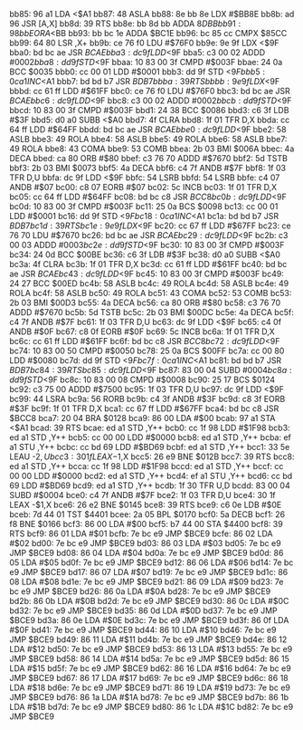 bb85: 96 a1        LDA    <$A1
bb87: 48           ASLA
bb88: 8e bb 8e     LDX    #$BB8E
bb8b: ad 96        JSR    [A,X]
bb8d: 39           RTS
bb8e: bb 8d bb     ADDA   $8DBB
bb91: 98 bb        EORA   <$BB
bb93: bb bc 1e     ADDA   $BC1E
bb96: bc 85 cc     CMPX   $85CC
bb99: 64 80        LSR    ,X+
bb9b: ce 76 f0     LDU    #$76F0
bb9e: 9e 9f        LDX    <$9F
bba0: bd bc ae     JSR    $BCAE
bba3: dc 9f        LDD    <$9F
bba5: c3 00 02     ADDD   #$0002
bba8: dd 9f        STD    <$9F
bbaa: 10 83 00 3f  CMPD   #$003F
bbae: 24 0a        BCC    $0035
bbb0: cc 00 01     LDD    #$0001
bbb3: dd 9f        STD    <$9F
bbb5: 0c a1        INC    <$A1
bbb7: bd bd b7     JSR    $BDB7
bbba: 39           RTS
bbbb: 9e 9f        LDX    <$9F
bbbd: cc 61 ff     LDD    #$61FF
bbc0: ce 76 f0     LDU    #$76F0
bbc3: bd bc ae     JSR    $BCAE
bbc6: dc 9f        LDD    <$9F
bbc8: c3 00 02     ADDD   #$0002
bbcb: dd 9f        STD    <$9F
bbcd: 10 83 00 3f  CMPD   #$003F
bbd1: 24 38        BCC    $0086
bbd3: c6 3f        LDB    #$3F
bbd5: d0 a0        SUBB   <$A0
bbd7: 4f           CLRA
bbd8: 1f 01        TFR    D,X
bbda: cc 64 ff     LDD    #$64FF
bbdd: bd bc ae     JSR    $BCAE
bbe0: dc 9f        LDD    <$9F
bbe2: 58           ASLB
bbe3: 49           ROLA
bbe4: 58           ASLB
bbe5: 49           ROLA
bbe6: 58           ASLB
bbe7: 49           ROLA
bbe8: 43           COMA
bbe9: 53           COMB
bbea: 2b 03        BMI    $006A
bbec: 4a           DECA
bbed: ca 80        ORB    #$80
bbef: c3 76 70     ADDD   #$7670
bbf2: 5d           TSTB
bbf3: 2b 03        BMI    $0073
bbf5: 4a           DECA
bbf6: c4 7f        ANDB   #$7F
bbf8: 1f 03        TFR    D,U
bbfa: dc 9f        LDD    <$9F
bbfc: 54           LSRB
bbfd: 54           LSRB
bbfe: c4 07        ANDB   #$07
bc00: c8 07        EORB   #$07
bc02: 5c           INCB
bc03: 1f 01        TFR    D,X
bc05: cc 64 ff     LDD    #$64FF
bc08: bd bc c8     JSR    $BCC8
bc0b: dc 9f        LDD    <$9F
bc0d: 10 83 00 3f  CMPD   #$003F
bc11: 25 0a        BCS    $0098
bc13: cc 00 01     LDD    #$0001
bc16: dd 9f        STD    <$9F
bc18: 0c a1        INC    <$A1
bc1a: bd bd b7     JSR    $BDB7
bc1d: 39           RTS
bc1e: 9e 9f        LDX    <$9F
bc20: cc 67 ff     LDD    #$67FF
bc23: ce 76 70     LDU    #$7670
bc26: bd bc ae     JSR    $BCAE
bc29: dc 9f        LDD    <$9F
bc2b: c3 00 03     ADDD   #$0003
bc2e: dd 9f        STD    <$9F
bc30: 10 83 00 3f  CMPD   #$003F
bc34: 24 0d        BCC    $00BE
bc36: c6 3f        LDB    #$3F
bc38: d0 a0        SUBB   <$A0
bc3a: 4f           CLRA
bc3b: 1f 01        TFR    D,X
bc3d: cc 61 ff     LDD    #$61FF
bc40: bd bc ae     JSR    $BCAE
bc43: dc 9f        LDD    <$9F
bc45: 10 83 00 3f  CMPD   #$003F
bc49: 24 27        BCC    $00ED
bc4b: 58           ASLB
bc4c: 49           ROLA
bc4d: 58           ASLB
bc4e: 49           ROLA
bc4f: 58           ASLB
bc50: 49           ROLA
bc51: 43           COMA
bc52: 53           COMB
bc53: 2b 03        BMI    $00D3
bc55: 4a           DECA
bc56: ca 80        ORB    #$80
bc58: c3 76 70     ADDD   #$7670
bc5b: 5d           TSTB
bc5c: 2b 03        BMI    $00DC
bc5e: 4a           DECA
bc5f: c4 7f        ANDB   #$7F
bc61: 1f 03        TFR    D,U
bc63: dc 9f        LDD    <$9F
bc65: c4 0f        ANDB   #$0F
bc67: c8 0f        EORB   #$0F
bc69: 5c           INCB
bc6a: 1f 01        TFR    D,X
bc6c: cc 61 ff     LDD    #$61FF
bc6f: bd bc c8     JSR    $BCC8
bc72: dc 9f        LDD    <$9F
bc74: 10 83 00 50  CMPD   #$0050
bc78: 25 0a        BCS    $00FF
bc7a: cc 00 80     LDD    #$0080
bc7d: dd 9f        STD    <$9F
bc7f: 0c a1        INC    <$A1
bc81: bd bd b7     JSR    $BDB7
bc84: 39           RTS
bc85: dc 9f        LDD    <$9F
bc87: 83 00 04     SUBD   #$0004
bc8a: dd 9f        STD    <$9F
bc8c: 10 83 00 08  CMPD   #$0008
bc90: 25 17        BCS    $0124
bc92: c3 75 00     ADDD   #$7500
bc95: 1f 03        TFR    D,U
bc97: dc 9f        LDD    <$9F
bc99: 44           LSRA
bc9a: 56           RORB
bc9b: c4 3f        ANDB   #$3F
bc9d: c8 3f        EORB   #$3F
bc9f: 1f 01        TFR    D,X
bca1: cc 67 ff     LDD    #$67FF
bca4: bd bc c8     JSR    $BCC8
bca7: 20 04        BRA    $0128
bca9: 86 00        LDA    #$00
bcab: 97 a1        STA    <$A1
bcad: 39           RTS
bcae: ed a1        STD    ,Y++
bcb0: cc 1f 98     LDD    #$1F98
bcb3: ed a1        STD    ,Y++
bcb5: cc 00 00     LDD    #$0000
bcb8: ed a1        STD    ,Y++
bcba: ef a1        STU    ,Y++
bcbc: cc bd 69     LDD    #$BD69
bcbf: ed a1        STD    ,Y++
bcc1: 33 5e        LEAU   -$2,U
bcc3: 30 1f        LEAX   -$1,X
bcc5: 26 e9        BNE    $012B
bcc7: 39           RTS
bcc8: ed a1        STD    ,Y++
bcca: cc 1f 98     LDD    #$1F98
bccd: ed a1        STD    ,Y++
bccf: cc 00 00     LDD    #$0000
bcd2: ed a1        STD    ,Y++
bcd4: ef a1        STU    ,Y++
bcd6: cc bd 69     LDD    #$BD69
bcd9: ed a1        STD    ,Y++
bcdb: 1f 30        TFR    U,D
bcdd: 83 00 04     SUBD   #$0004
bce0: c4 7f        ANDB   #$7F
bce2: 1f 03        TFR    D,U
bce4: 30 1f        LEAX   -$1,X
bce6: 26 e2        BNE    $0145
bce8: 39           RTS
bce9: c6 0e        LDB    #$0E
bceb: 7d 44 01     TST    $4401
bcee: 2a 05        BPL    $0170
bcf0: 5a           DECB
bcf1: 26 f8        BNE    $0166
bcf3: 86 00        LDA    #$00
bcf5: b7 44 00     STA    $4400
bcf8: 39           RTS
bcf9: 86 01        LDA    #$01
bcfb: 7e bc e9     JMP    $BCE9
bcfe: 86 02        LDA    #$02
bd00: 7e bc e9     JMP    $BCE9
bd03: 86 03        LDA    #$03
bd05: 7e bc e9     JMP    $BCE9
bd08: 86 04        LDA    #$04
bd0a: 7e bc e9     JMP    $BCE9
bd0d: 86 05        LDA    #$05
bd0f: 7e bc e9     JMP    $BCE9
bd12: 86 06        LDA    #$06
bd14: 7e bc e9     JMP    $BCE9
bd17: 86 07        LDA    #$07
bd19: 7e bc e9     JMP    $BCE9
bd1c: 86 08        LDA    #$08
bd1e: 7e bc e9     JMP    $BCE9
bd21: 86 09        LDA    #$09
bd23: 7e bc e9     JMP    $BCE9
bd26: 86 0a        LDA    #$0A
bd28: 7e bc e9     JMP    $BCE9
bd2b: 86 0b        LDA    #$0B
bd2d: 7e bc e9     JMP    $BCE9
bd30: 86 0c        LDA    #$0C
bd32: 7e bc e9     JMP    $BCE9
bd35: 86 0d        LDA    #$0D
bd37: 7e bc e9     JMP    $BCE9
bd3a: 86 0e        LDA    #$0E
bd3c: 7e bc e9     JMP    $BCE9
bd3f: 86 0f        LDA    #$0F
bd41: 7e bc e9     JMP    $BCE9
bd44: 86 10        LDA    #$10
bd46: 7e bc e9     JMP    $BCE9
bd49: 86 11        LDA    #$11
bd4b: 7e bc e9     JMP    $BCE9
bd4e: 86 12        LDA    #$12
bd50: 7e bc e9     JMP    $BCE9
bd53: 86 13        LDA    #$13
bd55: 7e bc e9     JMP    $BCE9
bd58: 86 14        LDA    #$14
bd5a: 7e bc e9     JMP    $BCE9
bd5d: 86 15        LDA    #$15
bd5f: 7e bc e9     JMP    $BCE9
bd62: 86 16        LDA    #$16
bd64: 7e bc e9     JMP    $BCE9
bd67: 86 17        LDA    #$17
bd69: 7e bc e9     JMP    $BCE9
bd6c: 86 18        LDA    #$18
bd6e: 7e bc e9     JMP    $BCE9
bd71: 86 19        LDA    #$19
bd73: 7e bc e9     JMP    $BCE9
bd76: 86 1a        LDA    #$1A
bd78: 7e bc e9     JMP    $BCE9
bd7b: 86 1b        LDA    #$1B
bd7d: 7e bc e9     JMP    $BCE9
bd80: 86 1c        LDA    #$1C
bd82: 7e bc e9     JMP    $BCE9
